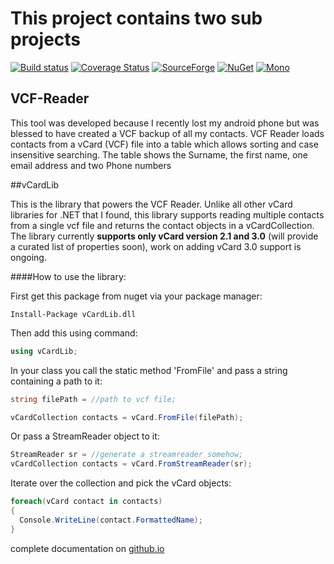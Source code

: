 # This project contains two sub projects

[![Build status](https://ci.appveyor.com/api/projects/status/3olgly7hvi6vfnsu?svg=true)](https://ci.appveyor.com/project/BolorunduroWinnerTimothy/vcf-reader)  [![Coverage Status](https://coveralls.io/repos/github/bolorundurowb/VCF-Reader/badge.svg?branch=master)](https://coveralls.io/github/bolorundurowb/VCF-Reader?branch=master)   [![SourceForge](https://img.shields.io/badge/downloads-10%2Fwk-brightgreen.svg)](https://sourceforge.net/projects/vcf-reader/) [![NuGet](https://img.shields.io/badge/nuget-1.1.3-blue.svg)](https://www.nuget.org/packages/vCardLib.dll) [![Mono](https://img.shields.io/badge/mono-4.4.2-ff66b6.svg)]()

## VCF-Reader

This tool was developed because I recently lost my android phone but was blessed to have created a VCF backup of all my contacts. VCF Reader loads contacts from a vCard (VCF) file into a table which allows sorting and case insensitive searching. The table shows the Surname, the first name, one email address and two Phone numbers

##vCardLib

This is the library that powers the VCF Reader. Unlike all other vCard libraries for .NET that I found, this library supports reading multiple contacts from a single vcf file and returns the contact objects in a vCardCollection. The library currently **supports only vCard version 2.1 and 3.0** (will provide a curated list of properties soon), work on adding vCard 3.0 support is ongoing.

####How to use the library:

First get this package from nuget via your package manager:
```
Install-Package vCardLib.dll
```

Then add this using command:
```csharp
using vCardLib;
```
In your class you call the static method 'FromFile' and pass a string containing a path to it:

```csharp
string filePath = //path to vcf file;

vCardCollection contacts = vCard.FromFile(filePath);
```
 Or pass a  StreamReader object to it:
 ```csharp
StreamReader sr = //generate a streamreader somehow;
vCardCollection contacts = vCard.FromStreamReader(sr);
 ```

Iterate over the collection and pick the vCard objects:

```csharp
foreach(vCard contact in contacts)
{
  Console.WriteLine(contact.FormattedName);
}
```
complete documentation on [github.io](http://bolorundurowb.github.io/VCF-Reader/)

